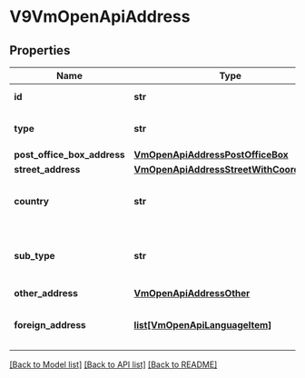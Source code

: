 # V9VmOpenApiAddress

## Properties
Name | Type | Description | Notes
------------ | ------------- | ------------- | -------------
**id** | **str** | Gets or sets the identifier. | [optional] 
**type** | **str** | Address type, Visiting or Postal. | [optional] 
**post_office_box_address** | [**VmOpenApiAddressPostOfficeBox**](VmOpenApiAddressPostOfficeBox.md) |  | [optional] 
**street_address** | [**VmOpenApiAddressStreetWithCoordinates**](VmOpenApiAddressStreetWithCoordinates.md) |  | [optional] 
**country** | **str** | Country code (ISO 3166-1 alpha-2), for example FI. | [optional] 
**sub_type** | **str** | Address sub type, Street, PostOfficeBox, Foreign or Other. | [optional] 
**other_address** | [**VmOpenApiAddressOther**](VmOpenApiAddressOther.md) |  | [optional] 
**foreign_address** | [**list[VmOpenApiLanguageItem]**](VmOpenApiLanguageItem.md) | Localized list of foreign address information. | [optional] 

[[Back to Model list]](../README.md#documentation-for-models) [[Back to API list]](../README.md#documentation-for-api-endpoints) [[Back to README]](../README.md)

